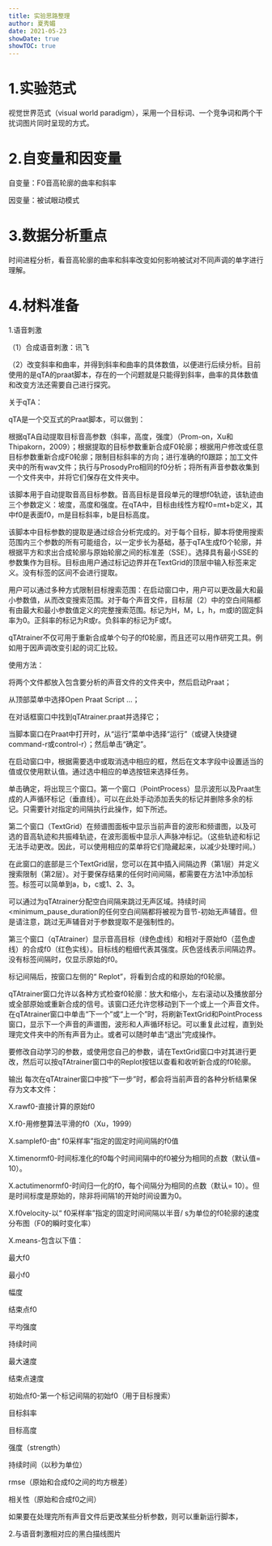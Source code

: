 ```yaml
---
title: 实验思路整理
author: 夏秀媚
date: 2021-05-23
showDate: true
showTOC: true
---
```

# 1.实验范式
视觉世界范式（visual world paradigm），采用一个目标词、一个竞争词和两个干扰词图片同时呈现的方式。

# 2.自变量和因变量
自变量：F0音高轮廓的曲率和斜率

因变量：被试眼动模式


# 3.数据分析重点
时间进程分析，看音高轮廓的曲率和斜率改变如何影响被试对不同声调的单字进行理解。


# 4.材料准备
1.语音刺激

（1）合成语音刺激：讯飞

（2）改变斜率和曲率，并得到斜率和曲率的具体数值，以便进行后续分析。目前使用的是qTA的praat脚本，存在的一个问题就是只能得到斜率，曲率的具体数值和改变方法还需要自己进行探究。

关于qTA：

qTA是一个交互式的Praat脚本，可以做到：

根据qTA自动提取目标音高参数（斜率，高度，强度）（Prom-on，Xu和Thipakorn，2009）；根据提取的目标参数重新合成F0轮廓；根据用户修改或任意目标参数重新合成F0轮廓；限制目标斜率的方向；进行准确的f0跟踪；加工文件夹中的所有wav文件；执行与ProsodyPro相同的f0分析；将所有声音参数收集到一个文件夹中，并将它们保存在文件夹中。

该脚本用于自动提取音高目标参数。音高目标是音段单元的理想f0轨迹，该轨迹由三个参数定义：坡度，高度和强度。在qTA中，目标由线性方程f0=mt+b定义，其中f0是表面f0，m是目标斜率，b是目标高度。

该脚本中目标参数的提取是通过综合分析完成的。对于每个目标，脚本将使用搜索范围内三个参数的所有可能组合，以一定步长为基础，基于qTA生成f0个轮廓，并根据平方和求出合成轮廓与原始轮廓之间的标准差（SSE）。选择具有最小SSE的参数集作为目标。目标由用户通过标记边界并在TextGrid的顶层中输入标签来定义。没有标签的区间不会进行提取。

用户可以通过多种方式限制目标搜索范围：在启动窗口中，用户可以更改最大和最小参数值，从而改变搜索范围。对于每个声音文件，目标层（2）中的空白间隔都有由最大和最小参数值定义的完整搜索范围。标记为H，M，L，h，m或l的固定斜率为0。正斜率的标记为R或r。负斜率的标记为F或f。

qTAtrainer不仅可用于重新合成单个句子的f0轮廓，而且还可以用作研究工具。例如用于因声调改变引起的词汇比较。

使用方法：

将两个文件都放入包含要分析的声音文件的文件夹中，然后启动Praat；

从顶部菜单中选择Open Praat Script ...；

在对话框窗口中找到qTAtrainer.praat并选择它；

当脚本窗口在Praat中打开时，从“运行”菜单中选择“运行”（或键入快捷键command-r或control-r）；然后单击“确定”。

在启动窗口中，根据需要选中或取消选中相应的框，然后在文本字段中设置适当的值或仅使用默认值。通过选中相应的单选按钮来选择任务。

单击确定，将出现三个窗口。第一个窗口（PointProcess）显示波形以及Praat生成的人声循环标记（垂直线）。可以在此处手动添加丢失的标记并删除多余的标记。只需要针对指定的间隔执行此操作，如下所述。

第二个窗口（TextGrid）在频谱图面板中显示当前声音的波形和频谱图，以及可选的音高轨迹和共振峰轨迹，在波形面板中显示人声脉冲标记。（这些轨迹和标记无法手动更改。因此，可以使用相应的菜单将它们隐藏起来，以减少处理时间。）

在此窗口的底部是三个TextGrid层，您可以在其中插入间隔边界（第1层）并定义搜索限制（第2层）。对于要保存结果的任何时间间隔，都需要在方法1中添加标签。标签可以简单到a，b，c或1、2、3。

可以通过为qTAtrainer分配空白间隔来跳过无声区域。持续时间<minimum_pause_duration的任何空白间隔都将被视为音节-初始无声辅音。但是请注意，跳过无声辅音对于参数提取不是强制性的。

第三个窗口（qTAtrainer）显示音高目标（绿色虚线）和相对于原始f0（蓝色虚线）的合成f0（红色实线）。目标线的粗细代表其强度。灰色竖线表示间隔边界。没有标签间隔时，仅显示原始的f0。

标记间隔后，按窗口左侧的“ Replot”，将看到合成的和原始的f0轮廓。

qTAtrainer窗口允许以各种方式检查f0轮廓：放大和缩小，左右滚动以及播放部分或全部原始或重新合成的信号。该窗口还允许您移动到下一个或上一个声音文件。
在qTAtrainer窗口中单击“下一个”或“上一个”时，将刷新TextGrid和PointProcess窗口，显示下一个声音的声谱图，波形和人声循环标记。可以重复此过程，直到处理完文件夹中的所有声音为止。或者可以随时单击“退出”完成操作。

要修改自动学习的参数，或使用您自己的参数，请在TextGrid窗口中对其进行更改，然后可以按qTAtrainer窗口中的Replot按钮以查看和收听新合成的f0轮廓。

输出
每次在qTAtrainer窗口中按“下一步”时，都会将当前声音的各种分析结果保存为文本文件：

X.rawf0-直接计算的原始f0

X.f0-用修整算法平滑的f0（Xu，1999）

X.samplef0-由“ f0采样率”指定的固定时间间隔的f0值

X.timenormf0-时间标准化的f0每个时间间隔中的f0被分为相同的点数（默认值= 10）。

X.actutimenormf0-时间归一化的f0，每个间隔分为相同的点数（默认= 10）。但是时间标度是原始的，除非将间隔1的开始时间设置为0。

X.f0velocity-以“ f0采样率”指定的固定时间间隔以半音/ s为单位的f0轮廓的速度分布图（F0的瞬时变化率）

X.means-包含以下值：

最大f0

最小f0

幅度

结束点f0

平均强度

持续时间

最大速度

结束点速度

初始点f0-第一个标记间隔的初始f0（用于目标搜索）

目标斜率

目标高度

强度（strength）

持续时间（以秒为单位）

rmse（原始和合成f0之间的均方根差）

相关性（原始和合成f0之间）

如果要在处理完所有声音文件后更改某些分析参数，则可以重新运行脚本，

2.与语音刺激相对应的黑白描线图片